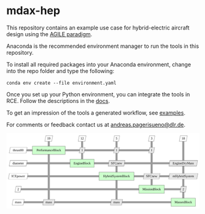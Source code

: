 # mdax-hep

This repository contains an example use case for hybrid-electric aircraft design using the [AGILE paradigm](https://www.researchgate.net/project/AGILE-40-Towards-cyber-physical-collaborative-aircraft-development).

Anaconda is the recommended environment manager to run the tools in this repository.

To install all required packages into your Anaconda environment, change into the repo folder and type the following:
```
conda env create --file environment.yaml
```

Once you set up your Python environment, you can integrate the tools in RCE. Follow the descriptions in 
the [docs](./doc/rce-tool-integration.pdf).

To get an impression of the tools a generated workflow, see [examples](./example/html).

For comments or feedback contact us at [andreas.pagerisueno@dlr.de](mailto:andreas.pagerisueno@dlr.de).

![HEP Workflow](./static/xdsm_mdax_hep.svg "Hybrid-Electric Propulsion Workflow Example")

